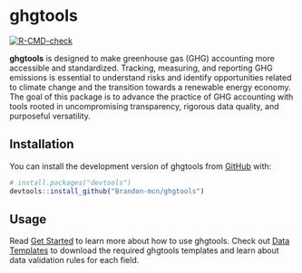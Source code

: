 
<!-- README.md is generated from README.Rmd. Please edit that file -->

# ghgtools

<!-- badges: start -->

[![R-CMD-check](https://github.com/Brandon-mcn/ghgtools/actions/workflows/R-CMD-check.yaml/badge.svg)](https://github.com/Brandon-mcn/ghgtools/actions/workflows/R-CMD-check.yaml)
<!-- badges: end -->

**ghgtools** is designed to make greenhouse gas (GHG) accounting more
accessible and standardized. Tracking, measuring, and reporting GHG
emissions is essential to understand risks and identify opportunities
related to climate change and the transition towards a renewable energy
economy. The goal of this package is to advance the practice of GHG
accounting with tools rooted in uncompromising transparency, rigorous
data quality, and purposeful versatility.

## Installation

You can install the development version of ghgtools from
[GitHub](https://github.com/) with:

``` r
# install.packages("devtools")
devtools::install_github("Brandon-mcn/ghgtools")
```

## Usage

Read [Get
Started](https://brandon-mcn.github.io/ghgtools/articles/ghgtools.html)
to learn more about how to use ghgtools. Check out [Data
Templates](https://brandon-mcn.github.io/ghgtools/articles/Data-Templates.html)
to download the required ghgtools templates and learn about data
validation rules for each field.
